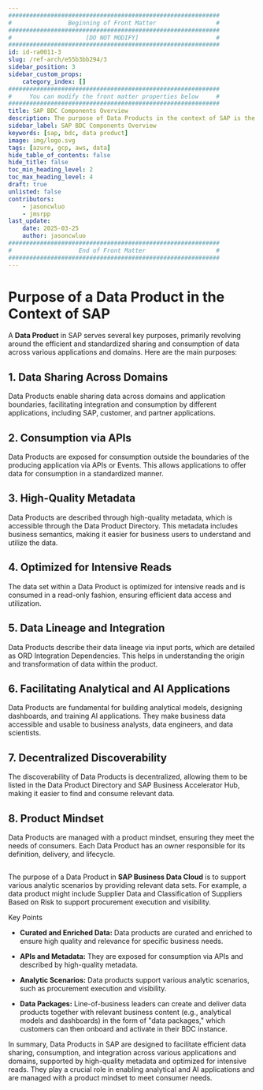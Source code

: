 ```yaml
---
############################################################
#                Beginning of Front Matter                 #
############################################################
#                     [DO NOT MODIFY]                      #
############################################################
id: id-ra0011-3
slug: /ref-arch/e55b3bb294/3
sidebar_position: 3
sidebar_custom_props:
    category_index: []
############################################################
#     You can modify the front matter properties below     #
############################################################
title: SAP BDC Components Overview
description: The purpose of Data Products in the context of SAP is the efficient and standardized sharing and consumption of data across applications and domains. It helps ensure high-quality metadata, is optimized for intensive reads, and describes the lineage and interfaces available for integration.
sidebar_label: SAP BDC Components Overview
keywords: [sap, bdc, data product]
image: img/logo.svg
tags: [azure, gcp, aws, data]
hide_table_of_contents: false
hide_title: false
toc_min_heading_level: 2
toc_max_heading_level: 4
draft: true
unlisted: false
contributors:
    - jasoncwluo
    - jmsrpp
last_update:
    date: 2025-03-25
    author: jasoncwluo
############################################################
#                   End of Front Matter                    #
############################################################
---
```


# Purpose of a Data Product in the Context of SAP

A **Data Product** in SAP serves several key purposes, primarily revolving around the efficient and standardized sharing and consumption of data across various applications and domains. Here are the main purposes:

## 1. **Data Sharing Across Domains**
Data Products enable sharing data across domains and application boundaries, facilitating integration and consumption by different applications, including SAP, customer, and partner applications.

## 2. **Consumption via APIs**
Data Products are exposed for consumption outside the boundaries of the producing application via APIs or Events. This allows applications to offer data for consumption in a standardized manner.

## 3. **High-Quality Metadata**
Data Products are described through high-quality metadata, which is accessible through the Data Product Directory. This metadata includes business semantics, making it easier for business users to understand and utilize the data.

## 4. **Optimized for Intensive Reads**
The data set within a Data Product is optimized for intensive reads and is consumed in a read-only fashion, ensuring efficient data access and utilization.

## 5. **Data Lineage and Integration**
Data Products describe their data lineage via input ports, which are detailed as ORD Integration Dependencies. This helps in understanding the origin and transformation of data within the product.

## 6. **Facilitating Analytical and AI Applications**
Data Products are fundamental for building analytical models, designing dashboards, and training AI applications. They make business data accessible and usable to business analysts, data engineers, and data scientists.

## 7. **Decentralized Discoverability**
The discoverability of Data Products is decentralized, allowing them to be listed in the Data Product Directory and SAP Business Accelerator Hub, making it easier to find and consume relevant data.

## 8. **Product Mindset**
Data Products are managed with a product mindset, ensuring they meet the needs of consumers. Each Data Product has an owner responsible for its definition, delivery, and lifecycle.


##

The purpose of a Data Product in **SAP Business Data Cloud** is to support various analytic scenarios by providing relevant data sets. For example, a data product might include Supplier Data and Classification of Suppliers Based on Risk to support procurement execution and visibility.

Key Points

- **Curated and Enriched Data:** Data products are curated and enriched to ensure high quality and relevance for specific business needs.

- **APIs and Metadata:** They are exposed for consumption via APIs and described by high-quality metadata.

- **Analytic Scenarios:** Data products support various analytic scenarios, such as procurement execution and visibility.

- **Data Packages:** Line-of-business leaders can create and deliver data products together with relevant business content (e.g., analytical models and dashboards) in the form of "data packages," which customers can then onboard and activate in their BDC instance.

In summary, Data Products in SAP are designed to facilitate efficient data sharing, consumption, and integration across various applications and domains, supported by high-quality metadata and optimized for intensive reads. They play a crucial role in enabling analytical and AI applications and are managed with a product mindset to meet consumer needs.

